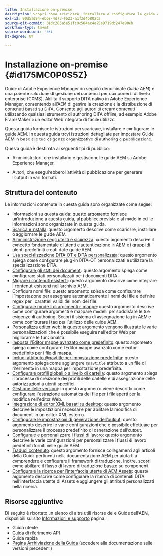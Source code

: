 ```yaml
---
title: Installazione on-premise
description: Scopri come scaricare, installare e configurare le guide AEM.
exl-id: 90d5ad94-eb68-4d73-9b23-a1f3d4b802ba
source-git-commit: 31dc283a5e51fc9c504ac4e75a9719dc247e90eb
workflow-type: tm+mt
source-wordcount: '581'
ht-degree: 0%

---
```


# Installazione on-premise {#id175MC0P0S5Z}

Guide di Adobe Experience Manager \(in seguito denominate *Guide AEM*\) è una potente soluzione di gestione dei contenuti per componenti di livello enterprise \(CCMS\). Abilita il supporto DITA nativo in Adobe Experience Manager, consentendo all’AEM di gestire la creazione e la distribuzione di contenuti basati su DITA. Consente agli autori di creare contenuti utilizzando qualsiasi strumento di authoring DITA offline, ad esempio Adobe FrameMaker o un editor Web integrato di facile utilizzo.

Questa guida fornisce le istruzioni per scaricare, installare e configurare le guide AEM. In questa guida trovi istruzioni dettagliate per impostare Guide AEM in base alle tue esigenze organizzative di authoring e pubblicazione.

Questa guida è destinata ai seguenti tipi di pubblico:

- Amministratori, che installano e gestiscono le guide AEM su Adobe Experience Manager.

- Autori, che eseguirebbero l’attività di pubblicazione per generare l’output in vari formati.


## Struttura del contenuto

Le informazioni contenute in questa guida sono organizzate come segue:

- [Informazioni su questa guida](#id175MC0P0S5Z): questo argomento fornisce un’introduzione a questa guida, al pubblico previsto e al modo in cui le informazioni sono organizzate in questa guida.
- [Scarica e installa](download-install.md#): questo argomento descrive come scaricare, installare o aggiornare le guide AEM.
- [Amministrazione degli utenti e sicurezza](user-admin-sec.md#): questo argomento descrive il concetto fondamentale di utenti e autenticazione in AEM e i gruppi di utenti predefiniti creati dalle guide AEM.
- [Usa specializzazione DITA-OT e DITA personalizzata](dita-ot-specialization.md#): questo argomento spiega come configurare plug-in DITA-OT personalizzati e utilizzare la specializzazione DITA.
- [Configurare gli stati dei documenti](customize-doc-state.md#): questo argomento spiega come configurare stati personalizzati per i documenti DITA.
- [Migrare i contenuti esistenti](migrate-content.md#): questo argomento descrive come integrare i contenuti esistenti nell’archivio AEM.
- [Configura nomi file](conf-file-names.md#): questo argomento spiega come configurare l’impostazione per assegnare automaticamente i nomi dei file e definire regex per i caratteri validi dei nomi dei file.
- [Configurare modelli di argomenti e mappe](conf-template-tags.md#): questo argomento descrive come configurare argomenti e mappare modelli per soddisfare le tue esigenze di authoring. Scopri il sistema di assegnazione tag in AEM e come configurare i tag per l’utilizzo delle guide AEM.
- [Personalizza editor web](conf-web-editor.md#): in questo argomento vengono illustrate le varie personalizzazioni che è possibile eseguire nell’editor Web per migliorarne le funzionalità.
- [Imposta l&#39;Editor mappe avanzato come predefinito](conf-map-editor.md#id194GHE0I0CW): questo argomento spiega come configurare l’Editor mappe avanzato come editor predefinito per i file di mappa.
- [Includi attributo @navtitle per impostazione predefinita](auto-add-navtitle.md#): questo argomento spiega come aggiungere `@navtitle` attributo a un file di riferimento in una mappa per impostazione predefinita.
- [Configurare profili globali o a livello di cartella](conf-folder-level.md#): questo argomento spiega il processo di creazione dei profili delle cartelle e di assegnazione delle autorizzazioni a utenti specifici.
- [Gestione delle versioni](version-management.md#): in questo argomento viene descritto come configurare l&#39;estrazione automatica dei file per i file aperti per la modifica nell&#39;editor Web.
- [Integrazione di editor XML basati su desktop](integrate-desktop-editors.md#): questo argomento descrive le impostazioni necessarie per abilitare la modifica di documenti in un editor XML esterno.
- [Configurare le impostazioni di generazione dell’output](conf-output-generation.md#): questo argomento descrive le varie configurazioni che è possibile effettuare per personalizzare il processo predefinito di generazione dell’output.
- [Configurare e personalizzare i flussi di lavoro](customize-workflows.md#): questo argomento descrive le varie configurazioni per personalizzare i flussi di lavoro predefiniti forniti nelle guide AEM.
- [Traduci contenuto](translation.md#): questo argomento fornisce collegamenti agli articoli della Guida pertinenti nella documentazione AEM per aiutarti a comprendere e configurare il framework di traduzione. Inoltre, scopri come abilitare il flusso di lavoro di traduzione basato su componenti.
- [Configurare la ricerca per l’interfaccia utente di AEM Assets](conf-dita-search.md#): questo argomento descrive come configurare la ricerca di contenuti DITA nell’interfaccia utente di Assets e aggiungere gli attributi personalizzati nella ricerca.


## Risorse aggiuntive

Di seguito è riportato un elenco di altre utili risorse delle Guide dell’AEM, disponibili sul sito [Informazioni e supporto](https://helpx.adobe.com/support/xml-documentation-for-experience-manager.html) pagina:

- Guida utente
- Guida di riferimento API
- Guida rapida
- [Pagina Archiviazione della Guida](https://helpx.adobe.com/xml-documentation-for-experience-manager/archive.html) \(accedere alla documentazione sulle versioni precedenti\)
